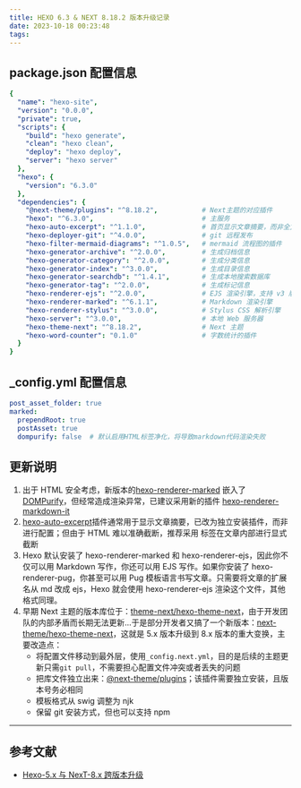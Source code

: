 ```yaml
---
title: HEXO 6.3 & NEXT 8.18.2 版本升级记录
date: 2023-10-18 00:23:48
tags:
---
```


## package.json 配置信息

```yaml
{
  "name": "hexo-site",
  "version": "0.0.0",
  "private": true,
  "scripts": {
    "build": "hexo generate",
    "clean": "hexo clean",
    "deploy": "hexo deploy",
    "server": "hexo server"
  },
  "hexo": {
    "version": "6.3.0"
  },
  "dependencies": {
    "@next-theme/plugins": "^8.18.2",           # Next主题的对应插件
    "hexo": "^6.3.0",                           # 主服务
    "hexo-auto-excerpt": "^1.1.0",              # 首页显示文章摘要，而非全文
    "hexo-deployer-git": "^4.0.0",              # git 远程发布
    "hexo-filter-mermaid-diagrams": "^1.0.5",   # mermaid 流程图的插件
    "hexo-generator-archive": "^2.0.0",         # 生成归档信息
    "hexo-generator-category": "^2.0.0",        # 生成分类信息
    "hexo-generator-index": "^3.0.0",           # 生成目录信息
    "hexo-generator-searchdb": "^1.4.1",        # 生成本地搜索数据库
    "hexo-generator-tag": "^2.0.0",             # 生成标记信息
    "hexo-renderer-ejs": "^2.0.0",              # EJS 渲染引擎，支持 v3 版本
    "hexo-renderer-marked": "^6.1.1",           # Markdown 渲染引擎
    "hexo-renderer-stylus": "^3.0.0",           # Stylus CSS 解析引擎
    "hexo-server": "^3.0.0",                    # 本地 Web 服务器
    "hexo-theme-next": "^8.18.2",               # Next 主题
    "hexo-word-counter": "0.1.0"                # 字数统计的插件
  }
}
```

## _config.yml 配置信息

```yaml
post_asset_folder: true
marked:
  prependRoot: true
  postAsset: true
  dompurify: false  # 默认启用HTML标签净化，将导致markdown代码渲染失败
```

## 更新说明

1. 出于 HTML 安全考虑，新版本的[hexo-renderer-marked](https://github.com/hexojs/hexo-renderer-marked) 嵌入了[DOMPurify](https://github.com/cure53/DOMPurify)，但经常造成渲染异常，已建议采用新的插件 [hexo-renderer-markdown-it](https://github.com/hexojs/hexo-renderer-markdown-it/)
2. [hexo-auto-excerpt](https://github.com/ashisherc/hexo-auto-excerpt)插件通常用于显示文章摘要，已改为独立安装插件，而非进行配置；但由于 HTML 难以准确截断，推荐采用 <!--more--> 标签在文章内部进行显式截断
3. Hexo 默认安装了 hexo-renderer-marked 和 hexo-renderer-ejs，因此你不仅可以用 Markdown 写作，你还可以用 EJS 写作。如果你安装了 hexo-renderer-pug，你甚至可以用 Pug 模板语言书写文章。只需要将文章的扩展名从 md 改成 ejs，Hexo 就会使用 hexo-renderer-ejs 渲染这个文件，其他格式同理。
4. 早期 Next 主题的版本库位于：[theme-next/hexo-theme-next](https://github.com/theme-next/hexo-theme-next)，由于开发团队的内部矛盾而长期无法更新...于是部分开发者又搞了一个新版本：[next-theme/hexo-theme-next](https://github.com/next-theme/hexo-theme-next)，这就是 5.x 版本升级到 8.x 版本的重大变换，主要改造点：
   - 将配置文件移动到最外层，使用`_config.next.yml`，目的是后续的主题更新只需`git pull`，不需要担心配置文件冲突或者丢失的问题
   - 把库文件独立出来：[@next-theme/plugins](https://github.com/next-theme/plugins)；该插件需要独立安装，且版本号务必相同
   - 模板格式从 swig 调整为 njk
   - 保留 git 安装方式，但也可以支持 npm

---

## 参考文献

- [Hexo-5.x 与 NexT-8.x 跨版本升级](https://www.imczw.com/post/tech/hexo5-next8-updated.html)
